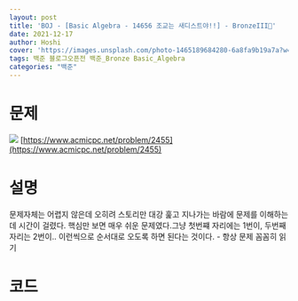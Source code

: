 ```yaml
---
layout: post
title: 'BOJ - [Basic Algebra - 14656 조교는 새디스트야!!] - BronzeIII🥉'
date: 2021-12-17
author: Hoshi
cover: 'https://images.unsplash.com/photo-1465189684280-6a8fa9b19a7a?w=1600&q=900'
tags: 백준 블로그오픈전 백준_Bronze Basic_Algebra
categories: "백준"
---
```

# 문제
![]({{site.url}}/assets/img/posts_img/2455.png)
[https://www.acmicpc.net/problem/2455](https://www.acmicpc.net/problem/2455)

# 설명
문제자체는 어렵지 않은데 오히려 스토리만 대강 훑고 지나가는 바람에 문제를 이해하는데 시간이 걸렸다. 핵심만 보면 매우 쉬운 문제였다.그냥 첫번쨰 자리에는 1번이, 두번째 자리는 2번이.. 이런씩으로 순서대로 오도록 하면 된다는 것이다. - 항상 문제 꼼꼼히 읽기

# 코드

```c

```
